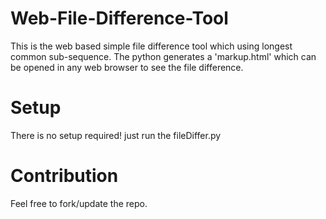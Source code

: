 # Web-File-Difference-Tool

This is the web based simple file difference tool which using longest common sub-sequence.
The python generates a 'markup.html' which can be opened in any web browser to see the file difference.

# Setup
There is no setup required! just run the fileDiffer.py

# Contribution
Feel free to fork/update the repo.